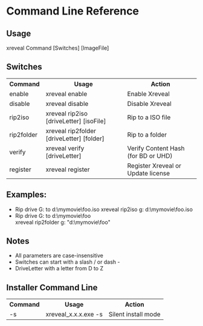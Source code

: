 # Command Line Reference

## Usage
xreveal Command [Switches] [ImageFile]

## Switches
<table>
<tr><th>Command</th><th>Usage</th><th>Action</th></tr>
<tr><td>enable</td><td>xreveal enable</td><td>Enable Xreveal</td></tr>
<tr><td>disable</td><td>xreveal disable</td><td>Disable Xreveal</td></tr>
<tr><td>rip2iso</td><td>xreveal rip2iso [driveLetter] [isoFile]</td><td>Rip to a ISO file</td></tr>
<tr><td>rip2folder</td><td>xreveal rip2folder [driveLetter] [folder]</td><td>Rip to a folder</td></tr>
<tr><td>verify</td><td>xreveal verify [driveLetter]</td><td>Verify Content Hash (for BD or UHD)</td></tr>
<tr><td>register</td><td>xreveal register</td><td>Register Xreveal or Update license</td></tr>
</table>

## Examples:
- Rip drive G: to d:\mymovie\foo.iso
xreveal rip2iso g: d:\mymovie\foo.iso
- Rip drive G: to d:\mymovie\foo\
xreveal rip2folder g: "d:\mymovie\foo\"

## Notes
- All parameters are case-insensitive
- Switches can start with a slash / or dash -
- DriveLetter with a letter from D to Z

## Installer Command Line
<table>
<tr><th>Command</th><th>Usage</th></th><th>Action</th></tr>
<tr><td>-s</td><td>xreveal_x.x.x.exe -s</td><td>Silent install mode</td></tr>
</table>
